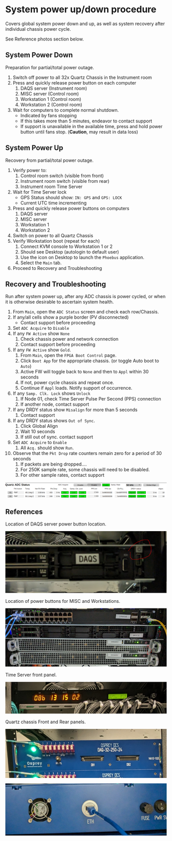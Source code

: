 # System power up/down procedure

Covers global system power down and up,
as well as system recovery after individual chassis power cycle.

See Reference photos section below.

## System Power Down

Preparation for partial/total power outage.

1. Switch off power to all 32x Quartz Chassis in the Instrument room
1. Press and quickly release power button on each computer
    1. DAQS server (Instrument room)
    1. MISC server (Control room)
    1. Workstation 1 (Control room)
    1. Workstation 2 (Control room)
1. Wait for computers to complete normal shutdown.
    - Indicated by fans stopping
    - If this takes more than 5 minutes, endeavor to contact support
    - If support is unavailable in the available time,
      press and hold power button until fans stop.
      (__Caution__, may result in data loss)

## System Power Up

Recovery from partial/total power outage.

1. Verify power to:
   1. Control room switch (visible from front)
   1. Instrument room switch (visible from rear)
   1. Instrument room Time Server
1. Wait for Time Server lock
   - GPS Status should show: `IN: GPS` and `GPS: LOCK`
   - Current UTC time incrementing
1. Press and quickly release power buttons on computers
    1. DAQS server
    1. MISC server
    1. Workstation 1
    1. Workstation 2
1. Switch on power to all Quartz Chassis
1. Verify Workstation boot (repeat for each)
    1. Connect KVM console to Workstation 1 or 2
    1. Should see Desktop (autologin to default user)
    1. Use the icon on Desktop to launch the `Phoebus` application.
    1. Select the `Main` tab.
1. Proceed to Recovery and Troubleshooting

## Recovery and Troubleshooting

Run after system power up, after any ADC chassis is power cycled,
or when it is otherwise desirable to ascertain system health.

1. From `Main`, open the `ADC Status` screen and check each row/Chassis.
1. If any/all cells show a purple border (PV disconnected)
    - Contact support before proceeding
1. Set `ADC Acquire` to `Disable`
1. If any `FW Active` show `None`
    1. Check chassis power and network connection
    1. Contact support before proceeding
1. If any `FW Active` show `Gold`.
    1. From `Main`, open the `FPGA Boot Control` page.
    1. Click `Boot App` for the appropriate chassis.  (or toggle Auto boot to `Auto`)
    1. Active FW will toggle back to `None` and then to `Appl` within 30 seconds
    1. If not, power cycle chassis and repeat once.
    1. Continue if `Appl` loads.  Notify support of occurrence.
1. If any `Samp. Clk. Lock` shows `Unlock`
    1. If Node 01, check Time Server Pulse Per Second (PPS) connection
    1. If another node, contact support
1. If any DRDY status show `Misalign` for more than 5 seconds
    1. Contact support
1. If any DRDY status shows `Out of Sync`.
    1. Click Global Align
    1. Wait 10 seconds
    1. If still out of sync. contact support
1. Set `ADC Acquire` to `Enable`
    1. All `Acq.` should show `Run`.
1. Observe that the `Pkt Drop` rate counters remain zero for a period of 30 seconds
    1. If packets are being dropped....
    1. For 250K sample rate, some chassis will need to be disabled.
    1. For other sample rates, contact support


![Quartz ADC Status](img/adc-status.png)


## References

Location of DAQS server power button location.

![DAQ Server Power Button](img/daqs-power.jpg)

Location of power buttons for MISC and Workstations.

![Computer room Power Buttons](img/cr-power.jpg)

Time Server front panel.

![Time Server front](img/time-front.jpg)

Quartz chassis Front and Rear panels.

![Quartz front panel](img/quartz-front.jpg)

![Quartz rear panel](img/quartz-rear.jpg)
